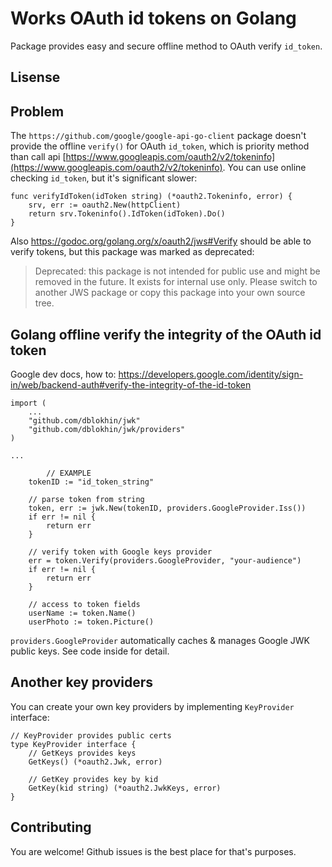 # Works OAuth id tokens on Golang
Package provides easy and secure offline method to OAuth verify `id_token`.

## Lisense 

## Problem
The `https://github.com/google/google-api-go-client` package doesn't provide the offline `verify()` for OAuth `id_token`, which is priority method than call api [https://www.googleapis.com/oauth2/v2/tokeninfo](https://www.googleapis.com/oauth2/v2/tokeninfo).
You can use online checking `id_token`, but it's significant slower:

```golang
func verifyIdToken(idToken string) (*oauth2.Tokeninfo, error) {
    srv, err := oauth2.New(httpClient)
    return srv.Tokeninfo().IdToken(idToken).Do()
}
```

Also https://godoc.org/golang.org/x/oauth2/jws#Verify should be able to verify tokens, but this package was marked as deprecated:
> Deprecated: this package is not intended for public use and might be removed in the future. It exists for internal use only. Please switch to another JWS package or copy this package into your own source tree.

## Golang offline verify the integrity of the OAuth id token
Google dev docs, how to: https://developers.google.com/identity/sign-in/web/backend-auth#verify-the-integrity-of-the-id-token

```golang
import (
	...
	"github.com/dblokhin/jwk"
	"github.com/dblokhin/jwk/providers"
)

...

        // EXAMPLE 
	tokenID := "id_token_string"

	// parse token from string
	token, err := jwk.New(tokenID, providers.GoogleProvider.Iss())
	if err != nil {
		return err
	}
	
	// verify token with Google keys provider
	err = token.Verify(providers.GoogleProvider, "your-audience")
	if err != nil {
		return err
	}
	
	// access to token fields
	userName := token.Name()
	userPhoto := token.Picture()
```

`providers.GoogleProvider` automatically caches & manages Google JWK public keys. See code inside for detail.

## Another key providers
You can create your own key providers by implementing `KeyProvider` interface:
```golang
// KeyProvider provides public certs
type KeyProvider interface {
	// GetKeys provides keys
	GetKeys() (*oauth2.Jwk, error)

	// GetKey provides key by kid
	GetKey(kid string) (*oauth2.JwkKeys, error)
}
```


## Contributing
You are welcome! Github issues is the best place for that's purposes.